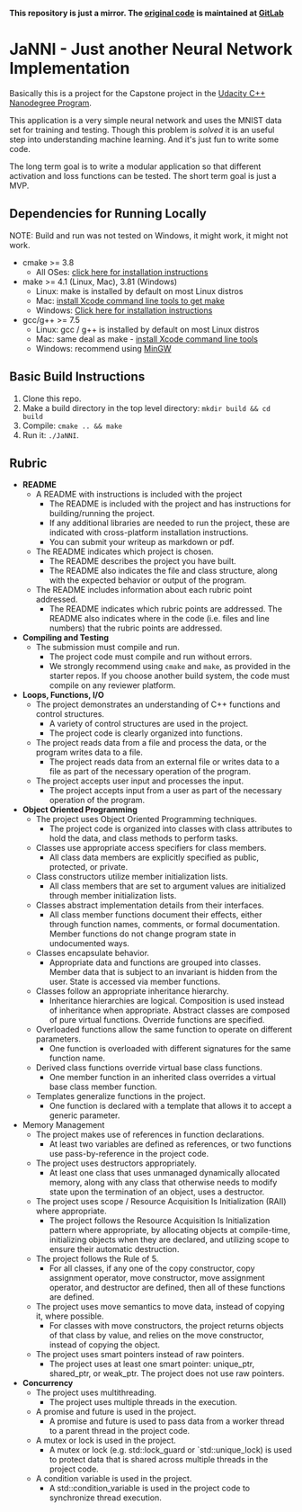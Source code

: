**This repository is just a mirror. The [original code](https://gitlab.com/akutschi/janni/) is maintained at [GitLab](https://gitlab.com/)**

# JaNNI - Just another Neural Network Implementation

Basically this is a project for the Capstone project in the [Udacity C++ Nanodegree Program](https://www.udacity.com/course/c-plus-plus-nanodegree--nd213).

This application is a very simple neural network and uses the MNIST data set for training and testing. Though this problem is _solved_ it is an useful step into understanding machine learning. And it's just fun to write some code.

The long term goal is to write a modular application so that different activation and loss functions can be tested. The short term goal is just a MVP.

## Dependencies for Running Locally

NOTE: Build and run was not tested on Windows, it might work, it might not work.

* cmake >= 3.8
  * All OSes: [click here for installation instructions](https://cmake.org/install/)
* make >= 4.1 (Linux, Mac), 3.81 (Windows)
  * Linux: make is installed by default on most Linux distros
  * Mac: [install Xcode command line tools to get make](https://developer.apple.com/xcode/features/)
  * Windows: [Click here for installation instructions](http://gnuwin32.sourceforge.net/packages/make.htm)
* gcc/g++ >= 7.5
  * Linux: gcc / g++ is installed by default on most Linux distros
  * Mac: same deal as make - [install Xcode command line tools](https://developer.apple.com/xcode/features/)
  * Windows: recommend using [MinGW](http://www.mingw.org/)

## Basic Build Instructions

1. Clone this repo.
2. Make a build directory in the top level directory: `mkdir build && cd build`
3. Compile: `cmake .. && make`
4. Run it: `./JaNNI`.

## Rubric

+ **README**
  + A README with instructions is included with the project
    + The README is included with the project and has instructions for building/running the project. 
    + If any additional libraries are needed to run the project, these are indicated with cross-platform installation instructions.
    + You can submit your writeup as markdown or pdf.
  + The README indicates which project is chosen.
    + The README describes the project you have built.
    + The README also indicates the file and class structure, along with the expected behavior or output of the program.
  + The README includes information about each rubric point addressed.
    + The README indicates which rubric points are addressed. The README also indicates where in the code (i.e. files and line numbers) that the rubric points are addressed.
+ **Compiling and Testing**
  + The submission must compile and run.
    + The project code must compile and run without errors.
    + We strongly recommend using `cmake` and `make`, as provided in the starter repos. If you choose another build system, the code must compile on any reviewer platform.
+ **Loops, Functions, I/O**
  + The project demonstrates an understanding of C++ functions and control structures.
    + A variety of control structures are used in the project.
    + The project code is clearly organized into functions.
  + The project reads data from a file and process the data, or the program writes data to a file.
	  + The project reads data from an external file or writes data to a file as part of the necessary operation of the program.
  + The project accepts user input and processes the input.
	  + The project accepts input from a user as part of the necessary operation of the program.
+ **Object Oriented Programming**
  + The project uses Object Oriented Programming techniques.
	  + The project code is organized into classes with class attributes to hold the data, and class methods to perform tasks.
  + Classes use appropriate access specifiers for class members.
	  + All class data members are explicitly specified as public, protected, or private.
  + Class constructors utilize member initialization lists.
	  + All class members that are set to argument values are initialized through member initialization lists.
  + Classes abstract implementation details from their interfaces.
	  + All class member functions document their effects, either through function names, comments, or formal documentation. Member functions do not change program state in undocumented ways.
  + Classes encapsulate behavior.
	  + Appropriate data and functions are grouped into classes. Member data that is subject to an invariant is hidden from the user. State is accessed via member functions.
  + Classes follow an appropriate inheritance hierarchy.
	  + Inheritance hierarchies are logical. Composition is used instead of inheritance when appropriate. Abstract classes are composed of pure virtual functions. Override functions are specified.
  + Overloaded functions allow the same function to operate on different parameters.
	  + One function is overloaded with different signatures for the same function name.
  + Derived class functions override virtual base class functions.
	  + One member function in an inherited class overrides a virtual base class member function.
  + Templates generalize functions in the project.
	  + One function is declared with a template that allows it to accept a generic parameter.
+ Memory Management
  + The project makes use of references in function declarations.
	  + At least two variables are defined as references, or two functions use pass-by-reference in the project code.
  + The project uses destructors appropriately.
	  + At least one class that uses unmanaged dynamically allocated memory, along with any class that otherwise needs to modify state upon the termination of an object, uses a destructor.
  + The project uses scope / Resource Acquisition Is Initialization (RAII) where appropriate.
	  + The project follows the Resource Acquisition Is Initialization pattern where appropriate, by allocating objects at compile-time, initializing objects when they are declared, and utilizing scope to ensure their automatic destruction.
  + The project follows the Rule of 5.
	  + For all classes, if any one of the copy constructor, copy assignment operator, move constructor, move assignment operator, and destructor are defined, then all of these functions are defined.
  + The project uses move semantics to move data, instead of copying it, where possible.
	  + For classes with move constructors, the project returns objects of that class by value, and relies on the move constructor, instead of copying the object.
  + The project uses smart pointers instead of raw pointers.
	  + The project uses at least one smart pointer: unique_ptr, shared_ptr, or weak_ptr. The project does not use raw pointers.
+ **Concurrency**
  + The project uses multithreading.
	  + The project uses multiple threads in the execution.
  + A promise and future is used in the project.
	  + A promise and future is used to pass data from a worker thread to a parent thread in the project code.
  + A mutex or lock is used in the project.
    + A mutex or lock (e.g. std::lock_guard or `std::unique_lock) is used to protect data that is shared across multiple threads in the project code.
  + A condition variable is used in the project.
	  + A std::condition_variable is used in the project code to synchronize thread execution.

